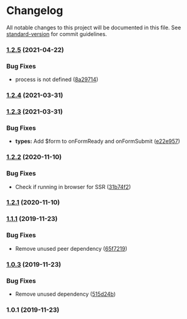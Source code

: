 # Changelog

All notable changes to this project will be documented in this file. See [standard-version](https://github.com/conventional-changelog/standard-version) for commit guidelines.

### [1.2.5](https://github.com/aaronhayes/react-use-hubspot-form/compare/v1.2.4...v1.2.5) (2021-04-22)

### Bug Fixes

- process is not defined ([8a29714](https://github.com/aaronhayes/react-use-hubspot-form/commit/8a297148e396a8182cad2f98175f0640470d63e4))

### [1.2.4](https://github.com/aaronhayes/react-use-hubspot-form/compare/v1.2.3...v1.2.4) (2021-03-31)

### [1.2.3](https://github.com/aaronhayes/react-use-hubspot-form/compare/v1.2.2...v1.2.3) (2021-03-31)

### Bug Fixes

- **types:** Add \$form to onFormReady and onFormSubmit ([e22e957](https://github.com/aaronhayes/react-use-hubspot-form/commit/e22e957c4364410bc5784d30b0b561d60c6f657c))

### [1.2.2](https://github.com/aaronhayes/react-use-hubspot-form/compare/v1.2.1...v1.2.2) (2020-11-10)

### Bug Fixes

- Check if running in browser for SSR ([31b74f2](https://github.com/aaronhayes/react-use-hubspot-form/commit/31b74f246758fb54e1c20469eb6f794a7f14852b))

### [1.2.1](https://github.com/aaronhayes/react-use-hubspot-form/compare/v1.1.0...v1.2.1) (2020-11-10)

### [1.1.1](https://github.com/aaronhayes/react-use-hubspot-form/compare/v1.0.2...v1.1.1) (2019-11-23)

### Bug Fixes

- Remove unused peer dependency ([65f7219](https://github.com/aaronhayes/react-use-hubspot-form/commit/65f7219f1debad57e35f253b616443ff6eaf0ee4))

### [1.0.3](https://github.com/aaronhayes/react-use-hubspot-form/compare/v1.0.1...v1.0.3) (2019-11-23)

### Bug Fixes

- Remove unused dependency ([515d24b](https://github.com/aaronhayes/react-use-hubspot-form/commit/515d24b292b9ff3d21bd2ea705aa5e9bbdf168e4))

### 1.0.1 (2019-11-23)
